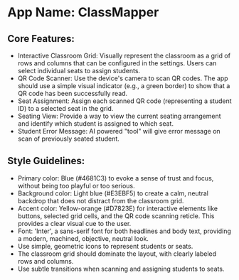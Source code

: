 # **App Name**: ClassMapper

## Core Features:

- Interactive Classroom Grid: Visually represent the classroom as a grid of rows and columns that can be configured in the settings. Users can select individual seats to assign students.
- QR Code Scanner: Use the device's camera to scan QR codes. The app should use a simple visual indicator (e.g., a green border) to show that a QR code has been successfully read.
- Seat Assignment: Assign each scanned QR code (representing a student ID) to a selected seat in the grid.
- Seating View: Provide a way to view the current seating arrangement and identify which student is assigned to which seat. 
- Student Error Message: AI powered "tool" will give error message on scan of previously seated student.

## Style Guidelines:

- Primary color: Blue (#4681C3) to evoke a sense of trust and focus, without being too playful or too serious. 
- Background color: Light blue (#E3EBF5) to create a calm, neutral backdrop that does not distract from the classroom grid. 
- Accent color: Yellow-orange (#D7823E) for interactive elements like buttons, selected grid cells, and the QR code scanning reticle. This provides a clear visual cue to the user.
- Font: 'Inter', a sans-serif font for both headlines and body text, providing a modern, machined, objective, neutral look.
- Use simple, geometric icons to represent students or seats.
- The classroom grid should dominate the layout, with clearly labeled rows and columns.
- Use subtle transitions when scanning and assigning students to seats.